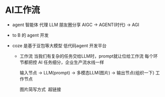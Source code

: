 # AI工作流
- agent 智能体 代理 LLM
  朋友圈分享
  AIGC -> AGENT(时代) -> AGI

- to B 的 agent 开发

- coze 是基于豆包等大模型 低代码agent 开发平台
  - 工作流
    当我们有复杂的任务交给LLM时，prompt就让位给工作流
    每个环节都把控
    AI 任务细分，企业生产流水线一样

    输入节点 -> LLM(prompt) -> 多模态LLM(图片) -> 输出节点(组织一下)
    工作节点

    图片简写方式 ![]()
    超链接 []()